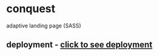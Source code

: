 # conquest
adaptive landing page (SASS)
## deployment - [click to see deployment](https://istiniel.github.io/conquest/)
